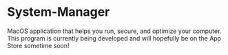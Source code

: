 # System-Manager
MacOS application that helps you run, secure, and optimize your computer. This program is currently being developed and will hopefully be on the App Store sometime soon!
